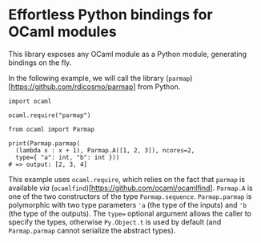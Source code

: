 # Effortless Python bindings for OCaml modules

This library exposes any OCaml module as a Python module, generating
bindings on the fly.

In the following example, we will call the library
(`parmap`)[https://github.com/rdicosmo/parmap] from Python.

```
import ocaml

ocaml.require("parmap")

from ocaml import Parmap

print(Parmap.parmap(
  (lambda x : x + 1), Parmap.A([1, 2, 3]), ncores=2,
  type={ "a": int, "b": int }))
# => output: [2, 3, 4]
```

This example uses `ocaml.require`, which relies on the fact
that `parmap` is available *via*
(`ocamlfind`)[https://github.com/ocaml/ocamlfind].
`Parmap.A` is one of the two constructors of the type `Parmap.sequence`.
`Parmap.parmap` is polymorphic with two type parameters `'a`
(the type of the inputs) and `'b` (the type of the outputs).
The `type=` optional argument allows the caller to specify the types,
otherwise `Py.Object.t` is used by default (and `Parmap.parmap` cannot
serialize the abstract types).
